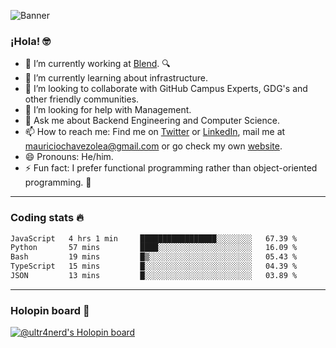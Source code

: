 ![Banner](banner.gif)
### ¡Hola! 🤓

- 🔭 I’m currently working at [Blend](https://blend.com/). 🔍
- 🌱 I’m currently learning about infrastructure.
- 👯 I’m looking to collaborate with GitHub Campus Experts, GDG's and other friendly communities.
- 🤔 I’m looking for help with Management.
- 💬 Ask me about Backend Engineering and Computer Science.
- 📫 How to reach me: Find me on [Twitter](https://twitter.com/ultr4nerd) or [LinkedIn](https://www.linkedin.com/in/ultr4nerd), mail me at [mauriciochavezolea@gmail.com](mailto:mauriciochavezolea@gmail.com) or go check my own [website](https://mauriciochavez.dev).
- 😄 Pronouns: He/him. 
- ⚡ Fun fact: I prefer functional programming rather than object-oriented programming. 🤭
---

### Coding stats 🔥

<!--START_SECTION:waka-->

```txt
JavaScript   4 hrs 1 min     █████████████████░░░░░░░░   67.39 %
Python       57 mins         ████░░░░░░░░░░░░░░░░░░░░░   16.09 %
Bash         19 mins         █▒░░░░░░░░░░░░░░░░░░░░░░░   05.43 %
TypeScript   15 mins         █░░░░░░░░░░░░░░░░░░░░░░░░   04.39 %
JSON         13 mins         █░░░░░░░░░░░░░░░░░░░░░░░░   03.89 %
```

<!--END_SECTION:waka-->

---

### Holopin board 🦖

[![@ultr4nerd's Holopin board](https://holopin.me/ultr4nerd)](https://holopin.io/@ultr4nerd)
